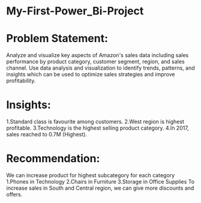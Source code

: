 # My-First-Power_Bi-Project



# Problem Statement: 
   Analyze and visualize key aspects of Amazon's sales data including sales performance by product category, customer segment, region, and 
   sales channel. 
   Use data analysis and visualization to identify trends, patterns, and insights which can be used to optimize sales strategies and 
   improve profitability.

# Insights:  
  1.Standard class is favourite among customers.
  2.West region is highest profitable.
  3.Technology is the highest selling product category.
  4.In 2017, sales reached to 0.7M (Highest).

# Recommendation: 
   We can increase product for highest subcategory for each category
      1.Phones in Technology
      2.Chairs in Furniture
      3.Storage in Office Supplies
  To increase sales in South and Central region, we can give more discounts and offers.
